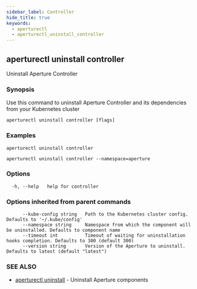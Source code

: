 ```yaml
---
sidebar_label: Controller
hide_title: true
keywords:
  - aperturectl
  - aperturectl_uninstall_controller
---
```


## aperturectl uninstall controller

Uninstall Aperture Controller

### Synopsis

Use this command to uninstall Aperture Controller and its dependencies from your Kubernetes cluster

```
aperturectl uninstall controller [flags]
```

### Examples

```
aperturectl uninstall controller

aperturectl uninstall controller --namespace=aperture
```

### Options

```
  -h, --help   help for controller
```

### Options inherited from parent commands

```
      --kube-config string   Path to the Kubernetes cluster config. Defaults to '~/.kube/config'
      --namespace string     Namespace from which the component will be uninstalled. Defaults to component name
      --timeout int          Timeout of waiting for uninstallation hooks completion. Defaults to 300 (default 300)
      --version string       Version of the Aperture to uninstall. Defaults to latest (default "latest")
```

### SEE ALSO

- [aperturectl uninstall](/reference/aperturectl/uninstall/uninstall.md) - Uninstall Aperture components
